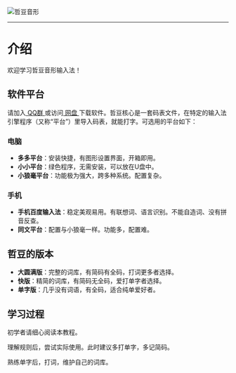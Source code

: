 ![哲豆音形](/handwrite.svg)

------
# 介绍
欢迎学习哲豆音形输入法！
## 软件平台
请加入[ QQ群 ](https://jq.qq.com/?_wv=1027&k=lcIrfCWn)或访问[ 网盘 ](http://zzdzzd.ysepan.com/)下载软件。哲豆核心是一套码表文件，在特定的输入法引擎程序（又称“平台”）里导入码表，就能打字。可选用的平台如下：

### 电脑
- **多多平台**：安装快捷，有图形设置界面，开箱即用。
- **小小平台**：绿色程序，无需安装，可以放在U盘中。
- **小狼毫平台**：功能极为强大，跨多种系统。配置复杂。
   
### 手机
- **手机百度输入法**：稳定美观易用。有联想词、语言识别。不能自造词、没有拼音反查。
- **同文平台**：配置与小狼毫一样。功能多，配置难。

## 哲豆的版本
- **大圆满版**：完整的词库，有简码有全码，打词更多者选择。
- **快版**：精简的词库，有简码无全码，爱打单字者选择。
- **单字版**：几乎没有词语，有全码，适合纯单爱好者。

## 学习过程
初学者请细心阅读本教程。

理解规则后，尝试实际使用。此时建议多打单字，多记简码。

熟练单字后，打词，维护自己的词库。